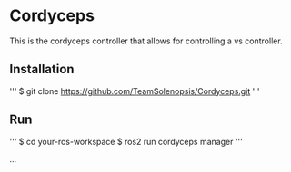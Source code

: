 # Cordyceps

This is the cordyceps controller that allows for controlling a vs controller. 


## Installation
'''
$ git clone https://github.com/TeamSolenopsis/Cordyceps.git
'''

## Run
'''
$ cd your-ros-workspace
$ ros2 run cordyceps manager
'''

...
